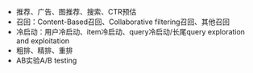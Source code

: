 - 推荐、广告、图推荐、搜索、CTR预估
- 召回：Content-Based召回、Collaborative filtering召回、其他召回
- 冷启动：用户冷启动、item冷启动、query冷启动/长尾query exploration and exploitation
- 粗排、精排、重排
- AB实验A/B testing